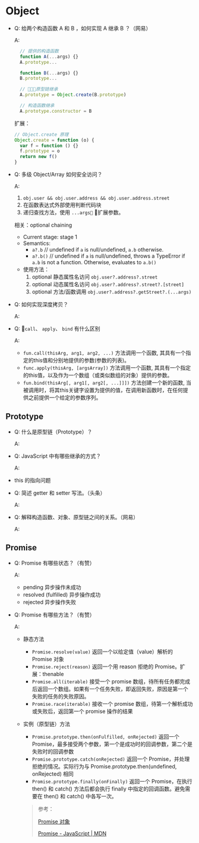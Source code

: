 # Object

- Q: 给两个构造函数 A 和 B ，如何实现 A 继承 B ？（网易）

  A:

  ```javascript
    // 提供的构造函数
    function A(...args) {}
    A.prototype...

    function B(...args) {}
    B.prototype...

    // 原型链继承
    A.prototype = Object.create(B.prototype)

    // 构造函数继承
    A.prototype.constructor = B
  ```

  扩展：

  ```javascript
  // Object.create 原理
  Object.create = function (o) {
    var f = function () {}
    f.prototype = o
    return new f()
  }
  ```

- Q: 多级 Object/Array 如何安全访问？

  A:

  1. `obj.user && obj.user.address && obj.user.address.street`
  2. 在函数表达式外部使用判断代码块
  3. 递归查找方法，使用 `...args` 扩展参数。

  相关：optional chaining

  - Current stage: stage 1
  - Semantics: 
    - `a?.b` // undefined if `a` is null/undefined, `a.b` otherwise.
    - `a?.b()` // undefined if `a` is null/undefined, throws a TypeError if `a.b` is not a function. Otherwise, evaluates to `a.b()`
  - 使用方法：
    1. optional 静态属性名访问 `obj.user?.address?.street`
    2. optional 动态属性名访问 `obj.user?.address?.street?.[street]`
    3. optional 方法/函数调用 `obj.user?.address?.getStreet?.(...args)`

- Q: 如何实现深度拷贝？

  A:

- Q: `call`、 `apply`、 `bind` 有什么区别

  A:
  - `fun.call(thisArg, arg1, arg2, ...)` 方法调用一个函数, 其具有一个指定的this值和分别地提供的参数(参数的列表)。
  - `func.apply(thisArg, [argsArray])` 方法调用一个函数, 其具有一个指定的this值，以及作为一个数组（或类似数组的对象）提供的参数。
  - `fun.bind(thisArg[, arg1[, arg2[, ...]]])` 方法创建一个新的函数, 当被调用时，将其this关键字设置为提供的值，在调用新函数时，在任何提供之前提供一个给定的参数序列。

## Prototype

- Q: 什么是原型链（Prototype）？

  A:

- Q: JavaScript 中有哪些继承的方式？

  A:

- this 的指向问题

- Q: 简述 getter 和 setter 写法。（头条）

  A:

- Q: 解释构造函数、对象、原型链之间的关系。（网易）

  A:

## Promise

- Q: Promise 有哪些状态？（有赞）

  A:

  - pending 异步操作未成功
  - resolved (fulfilled) 异步操作成功
  - rejected 异步操作失败

- Q: Promise 有哪些方法？（有赞）

  A:

  - 静态方法
    - `Promise.resolve(value)` 返回一个以给定值（value）解析的 Promise 对象
    - `Promise.reject(reason)` 返回一个用 reason 拒绝的 Promise。扩展：thenable
    - `Promise.all(iterable)` 接受一个 promise 数组，待所有任务都完成后返回一个数组。如果有一个任务失败，即返回失败，原因是第一个失败的任务的失败原因。
    - `Promise.race(iterable)` 接收一个 promise 数组，待第一个解析成功或失败后，返回第一个 promise 操作的结果
  - 实例（原型链）方法
    - `Promise.prototype.then(onFulfilled, onRejected)` 返回一个 Promise，最多接受两个参数，第一个是成功时的回调参数，第二个是失败时的回调参数
    - `Promise.prototype.catch(onRejected)` 返回一个 Promise，并处理拒绝的情况。实际行为与 Promise.prototype.then(undefined, onRejected) 相同
    - `Promise.prototype.finally(onFinally)` 返回一个 Promise，在执行 then() 和 catch() 方法后都会执行 finally 中指定的回调函数。避免需要在 then() 和 catch() 中各写一次。

    > 参考：
    >
    > [Promise 对象](https://javascript.ruanyifeng.com/advanced/promise.html#toc2)
    >
    > [Promise - JavaScript | MDN](https://developer.mozilla.org/zh-CN/docs/Web/JavaScript/Reference/Global_Objects/Promise)